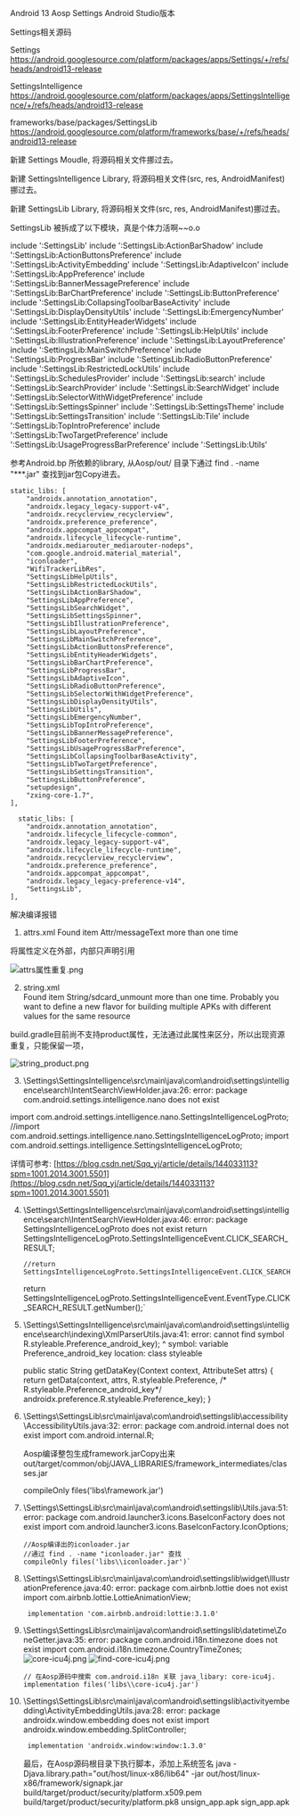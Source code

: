 
Android 13 Aosp Settings Android Studio版本

Settings相关源码

Settings
https://android.googlesource.com/platform/packages/apps/Settings/+/refs/heads/android13-release


SettingsIntelligence
https://android.googlesource.com/platform/packages/apps/SettingsIntelligence/+/refs/heads/android13-release


frameworks/base/packages/SettingsLib
https://android.googlesource.com/platform/frameworks/base/+/refs/heads/android13-release


新建 Settings Moudle, 将源码相关文件挪过去。


新建 SettingsIntelligence Library, 将源码相关文件(src, res, AndroidManifest)挪过去。


新建 SettingsLib Library, 将源码相关文件(src, res, AndroidManifest)挪过去。


SettingsLib 被拆成了以下模块，真是个体力活啊~~o.o

include ':SettingsLib'
include ':SettingsLib:ActionBarShadow'
include ':SettingsLib:ActionButtonsPreference'
include ':SettingsLib:ActivityEmbedding'
include ':SettingsLib:AdaptiveIcon'
include ':SettingsLib:AppPreference'
include ':SettingsLib:BannerMessagePreference'
include ':SettingsLib:BarChartPreference'
include ':SettingsLib:ButtonPreference'
include ':SettingsLib:CollapsingToolbarBaseActivity'
include ':SettingsLib:DisplayDensityUtils'
include ':SettingsLib:EmergencyNumber'
include ':SettingsLib:EntityHeaderWidgets'
include ':SettingsLib:FooterPreference'
include ':SettingsLib:HelpUtils'
include ':SettingsLib:IllustrationPreference'
include ':SettingsLib:LayoutPreference'
include ':SettingsLib:MainSwitchPreference'
include ':SettingsLib:ProgressBar'
include ':SettingsLib:RadioButtonPreference'
include ':SettingsLib:RestrictedLockUtils'
include ':SettingsLib:SchedulesProvider'
include ':SettingsLib:search'
include ':SettingsLib:SearchProvider'
include ':SettingsLib:SearchWidget'
include ':SettingsLib:SelectorWithWidgetPreference'
include ':SettingsLib:SettingsSpinner'
include ':SettingsLib:SettingsTheme'
include ':SettingsLib:SettingsTransition'
include ':SettingsLib:Tile'
include ':SettingsLib:TopIntroPreference'
include ':SettingsLib:TwoTargetPreference'
include ':SettingsLib:UsageProgressBarPreference'
include ':SettingsLib:Utils'


参考Android.bp 所依赖的library,  从Aosp/out/ 目录下通过 find . -name "***.jar" 查找到jar包Copy进去。


    static_libs: [
        "androidx.annotation_annotation",
        "androidx.legacy_legacy-support-v4",
        "androidx.recyclerview_recyclerview",
        "androidx.preference_preference",
        "androidx.appcompat_appcompat",
        "androidx.lifecycle_lifecycle-runtime",
        "androidx.mediarouter_mediarouter-nodeps",
        "com.google.android.material_material",
        "iconloader",
        "WifiTrackerLibRes",
        "SettingsLibHelpUtils",
        "SettingsLibRestrictedLockUtils",
        "SettingsLibActionBarShadow",
        "SettingsLibAppPreference",
        "SettingsLibSearchWidget",
        "SettingsLibSettingsSpinner",
        "SettingsLibIllustrationPreference",
        "SettingsLibLayoutPreference",
        "SettingsLibMainSwitchPreference",
        "SettingsLibActionButtonsPreference",
        "SettingsLibEntityHeaderWidgets",
        "SettingsLibBarChartPreference",
        "SettingsLibProgressBar",
        "SettingsLibAdaptiveIcon",
        "SettingsLibRadioButtonPreference",
        "SettingsLibSelectorWithWidgetPreference",
        "SettingsLibDisplayDensityUtils",
        "SettingsLibUtils",
        "SettingsLibEmergencyNumber",
        "SettingsLibTopIntroPreference",
        "SettingsLibBannerMessagePreference",
        "SettingsLibFooterPreference",
        "SettingsLibUsageProgressBarPreference",
        "SettingsLibCollapsingToolbarBaseActivity",
        "SettingsLibTwoTargetPreference",
        "SettingsLibSettingsTransition",
        "SettingsLibButtonPreference",
        "setupdesign",
        "zxing-core-1.7",
    ],

      static_libs: [
        "androidx.annotation_annotation",
        "androidx.lifecycle_lifecycle-common",
        "androidx.legacy_legacy-support-v4",
        "androidx.lifecycle_lifecycle-runtime",
        "androidx.recyclerview_recyclerview",
        "androidx.preference_preference",
        "androidx.appcompat_appcompat",
        "androidx.legacy_legacy-preference-v14",
        "SettingsLib",
    ],






解决编译报错

1. attrs.xml
   Found item Attr/messageText more than one time


将属性定义在外部，内部只声明引用

![attrs属性重复.png](Png%2Fattrs%CA%F4%D0%D4%D6%D8%B8%B4.png)


2. string.xml  
   Found item String/sdcard_unmount more than one time.
   Probably you want to define a new flavor for building multiple APKs with different values for the same resource


build.gradle目前尚不支持product属性，无法通过此属性来区分，所以出现资源重复，只能保留一项，


![string_product.png](Png%2Fstring_product.png)


3. \Settings\SettingsIntelligence\src\main\java\com\android\settings\intelligence\search\IntentSearchViewHolder.java:26: error: package com.android.settings.intelligence.nano does not exist


import com.android.settings.intelligence.nano.SettingsIntelligenceLogProto;
//import com.android.settings.intelligence.nano.SettingsIntelligenceLogProto;
import com.android.settings.intelligence.SettingsIntelligenceLogProto;


详情可参考:  [https://blog.csdn.net/Sqq_yj/article/details/144033113?spm=1001.2014.3001.5501](https://blog.csdn.net/Sqq_yj/article/details/144033113?spm=1001.2014.3001.5501)


4. \Settings\SettingsIntelligence\src\main\java\com\android\settings\intelligence\search\IntentSearchViewHolder.java:46: error: package SettingsIntelligenceLogProto does not exist
   return SettingsIntelligenceLogProto.SettingsIntelligenceEvent.CLICK_SEARCH_RESULT;


       //return SettingsIntelligenceLogProto.SettingsIntelligenceEvent.CLICK_SEARCH_RESULT;
     return SettingsIntelligenceLogProto.SettingsIntelligenceEvent.EventType.CLICK_SEARCH_RESULT.getNumber();`


5. \Settings\SettingsIntelligence\src\main\java\com\android\settings\intelligence\search\indexing\XmlParserUtils.java:41: error: cannot find symbol
   R.styleable.Preference_android_key);
   ^
   symbol:   variable Preference_android_key
   location: class styleable


    public static String getDataKey(Context context, AttributeSet attrs) {
        return getData(context, attrs,
                R.styleable.Preference,
               /* R.styleable.Preference_android_key*/
                androidx.preference.R.styleable.Preference_key);
    }


6. \Settings\SettingsLib\src\main\java\com\android\settingslib\accessibility\AccessibilityUtils.java:32: error: package com.android.internal does not exist
   import com.android.internal.R;


    Aosp编译整包生成framework.jarCopy出来
    out/target/common/obj/JAVA_LIBRARIES/framework_intermediates/classes.jar
    
    compileOnly files('libs\\framework.jar')


7. \Settings\SettingsLib\src\main\java\com\android\settingslib\Utils.java:51: error: package com.android.launcher3.icons.BaseIconFactory does not exist
   import com.android.launcher3.icons.BaseIconFactory.IconOptions;

       //Aosp编译出的iconloader.jar
       //通过 find . -name "iconloader.jar" 查找
       compileOnly files('libs\\iconloader.jar')`


8. \Settings\SettingsLib\src\main\java\com\android\settingslib\widget\IllustrationPreference.java:40: error: package com.airbnb.lottie does not exist
   import com.airbnb.lottie.LottieAnimationView;

        implementation 'com.airbnb.android:lottie:3.1.0'

9. \Settings\SettingsLib\src\main\java\com\android\settingslib\datetime\ZoneGetter.java:35: error: package com.android.i18n.timezone does not exist
   import com.android.i18n.timezone.CountryTimeZones;
![core-icu4j.png](Png%2Fcore-icu4j.png)
![find-core-icu4j.png](Png%2Ffind-core-icu4j.png)

       // 在Aosp源码中搜索 com.android.i18n 关联 java_libary: core-icu4j.
       implementation files('libs\\core-icu4j.jar')


10. \Settings\SettingsLib\src\main\java\com\android\settingslib\activityembedding\ActivityEmbeddingUtils.java:28: error: package androidx.window.embedding does not exist
    import androidx.window.embedding.SplitController;

         implementation 'androidx.window:window:1.3.0'


     最后，在Aosp源码根目录下执行脚本，添加上系统签名
     java -Djava.library.path="out/host/linux-x86/lib64" -jar out/host/linux-x86/framework/signapk.jar build/target/product/security/platform.x509.pem build/target/product/security/platform.pk8 unsign_app.apk sign_app.apk
